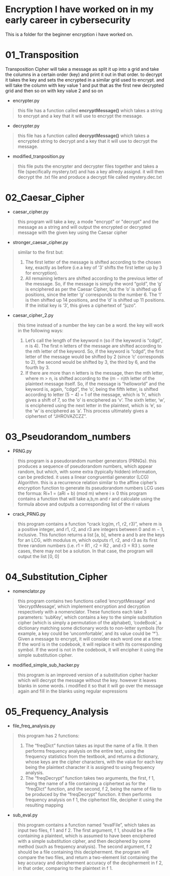 
# Encryption I have worked on in my early career in cybersecurity

This is a folder for the beginner encryption i have worked on.

# 01_Transposition
Transposition Cipher will take a message as split it up into a grid and take the columns in a certain order (key) and print it out in that order. to decrypt it takes the key and sets the encrypted in a similar grid used to encrypt. and will take the column with key value 1 and put that as the first new decrypted grid and then so on with key value 2 and so on


- encrypter.py
> this file has a function called **encryptMessage()** which takes a string to encrypt and a key that it will use to encrypt the message.

- decrypter.py
> this file has a function called **decryptMessage()** which takes a encrypted string to decrypt and a key that it will use to decrypt the message.

- modified_tranposition.py
> this file puts the encrypter and decrypter files together and takes a file (specifically mystery.txt) and has a key allredy assignd. it will then decrypt the .txt file and produce a decrypt file called mystery.dec.txt


# 02_Caesar_Cipher
- caesar_cipher.py
> this program will take a key, a mode "encrypt" or "decrypt" and the message as a string and will output the encrypted or decrypted message with the given key using the Caesar cipher
 - stronger_caesar_cipher.py
 > similar to the first but:
 > 1.  The first letter of the message is shifted according to the chosen key, exactly as before (i.e.a key of ‘3’ shifts the first letter up by 3 for encryption).
 >  2. All remaining letters are shifted according to the previous letter of the message. So, if the message is simply the word “gold”, the ‘g’ is enciphered as per the Caesar Cipher, but the ‘o’ is shifted up 6 positions, since the letter ‘g’ corresponds to the number 6. The ‘l’ is then shifted up 14 positions, and the ‘d’ is shifted up 11 positions. If the initial key is ‘3’, this gives a ciphertext of “juzo”.
- caesar_cipher_2.py
> this time instead of a number the key can be a word.
> the key will work in the following ways:
> 1. Let’s call the length of the keyword n (so if the keyword is “cdgd”, n is 4). The first n letters of the message are shifted according to the nth letter of the keyword. So, if the keyword is “cdgd”, the first letter of the message would be shifted by 2 (since ‘c’ corresponds to 2), the second would be shifted by 3, the third by 6, and the fourth by 3.
> 2. If there are more than n letters is the message, then the mth letter, where m > n, is shifted according to the (m − n)th letter of the plaintext message itself. So, if the message is “helloworld” and the keyword is, again, “cdgd”, the ‘o’, being the fifth letter, is shifted according to letter (5 − 4) = 1 of the message, which is ‘h’, which gives a shift of 7, so the ‘o’ is enciphered as ‘v’. The sixth letter, ‘w’, is enciphered using the next letter in the plaintext, which is ‘e’, so the ‘w’ is enciphered as ‘a’. This process ultimately gives a ciphertext of “JHROVAZCZZ”.
# 03_Pseudorandom_numbers
- PRNG.py
>this program is a pseudorandom number generators (PRNGs). this produces a  sequence of pseudorandom numbers, which appear random, but which, with some extra (typically hidden) information, can be predicted. it uses a  linear congruential generator (LCG)  Algorithm. this is a recurrence relation similar to the affine cipher’s encryption function to generate its pseudorandom numbers
>LCG uses the formua: 
>Ri+1 = (aRi + b) (mod m) where    i ≥ 0
>this program contains a function that will take a,b,m and r and calculate using the formula above and outputs a corresponding list of the ri values
- crack_PRNG.py
>this program contains a function “crack lcg(m, r1, r2, r3)”, where m is a positive integer, and r1, r2, and r3 are integers between 0 and m − 1, inclusive. This function
returns a list [a, b], where a and b are the keys for an LCG, with modulus m, which outputs r1, r2, and r3 as its first three random numbers (i.e. r1 = R1 , r2 = R2 , and r3 = R3 ).  some cases, there may not be a solution. In that case, the program will
output the list [0, 0]
# 04_Substitution_Cipher
- nomenclator.py
> this program contains two functions called ‘encryptMessage’ and ‘decryptMessage’, which implement encryption and decryption respectively with a nomenclator. These functions each take 3 parameters: ‘subKey’, which contains a key to the simple substitution cipher (which is simply a permutation of the alphabet), ‘codeBook’, a dictionary matching some dictionary words to non-letter symbols (for example, a key could be ‘uncomfortable’, and its value could be ‘*’). Given a message to encrypt, it will consider each word one at a time: If the word is in the codebook, it will replace it with its corresponding symbol. If the word is not in the codebook, it will encipher it using the simple substitution cipher.
- modified_simple_sub_hacker.py
> this program is an improved version of a substitution cipher hacker which will decrypt the message without the key. however it leaves blanks in some words. i modified it so that it will go over the message again and fill in the blanks using regular expressions
# 05_Frequency_Analysis
- file_freq_analysis.py
> this program has 2 functions:
> 1. The “freqDict” function takes as input the name of a file. It then performs frequency analysis on the entire text, using the frequency statistics from the textbook, and returns a dictionary, whose keys are the cipher characters, with the value for each key being the plaintext character it is assigned to
using frequency analysis.
>2. The “freqDecrypt” function takes two arguments, the first, f 1, being the name of a file containing a ciphertext as for the “freqDict” function, and the second, f 2, being the name of file to be produced by the “freqDecrypt” function. it then performs frequency analysis on f 1, the ciphertext file, decipher it using the
resulting mapping
- sub_eval.py
> this program contains a function named “evalFile”, which takes as input two files, f 1 and f 2. The first argument, f 1, should be a file containing a plaintext, which is assumed to have been enciphered with a simple substitution cipher, and
then deciphered by some method (such as frequency analysis). The second argument, f 2 should be a file containing this decipherment. the program will compare the two files, and return a two-element list containing the key accuracy and decipherment accuracy of the decipherment in f 2, in that order, comparing to the plaintext in f 1.







